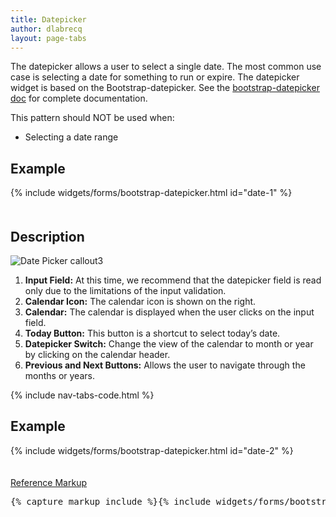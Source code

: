 ```yaml
---
title: Datepicker
author: dlabrecq
layout: page-tabs
---
```

<div class="tab-content">
  <div role="tabpanel" class="tab-pane active" id="overview">
    <p>The datepicker allows a user to select a single date. The most common use case is selecting a date for something
    to run or expire. The datepicker widget is based on the Bootstrap-datepicker. See the
    <a href="http://bootstrap-datepicker.readthedocs.org/en/latest/">bootstrap-datepicker doc</a> for complete documentation.</p>
    <p>This pattern should NOT be used when:</p>
    <ul>
      <li>Selecting a date range</li>
    </ul>
    <h2 id="example-overview-1">Example</h2>
    <div class="row">
      <div class="col-md-6 col-center">
        <div class="example-pf">
          <div class="cards-pf">
            <div class="container-fluid container-cards-pf">
              <div class="row row-cards-pf" style="padding-bottom: 20px;">
                <div class="col-md-12">
                  <!-- Important:  if you need to nest additional .row within a .row.row-cards-pf, do *not* use .row-cards-pf on the nested .row  -->
                  {% include widgets/forms/bootstrap-datepicker.html id="date-1" %}
                </div>
              </div>
            </div>
          </div>
        </div>
      </div>
    </div>
  </div>
  <div role="tabpanel" class="tab-pane" id="design">
    <h2>Description</h2>
    <div class="row">
      <div class="col-md-5 col-lg-5">
        <img src="{{site.baseurl}}assets/img/datepicker-callout3.png" alt="Date Picker callout3"/>
      </div>
      <div class="col-md-7 col-lg-7">
        <ol>
          <li><b>Input Field:</b> At this time, we recommend that the datepicker field is read only due to the limitations of the input validation.</li>
          <li><b>Calendar Icon:</b> The calendar icon is shown on the right.</li>
          <li><b>Calendar:</b> The calendar is displayed when the user clicks on the input field.</li>
          <li><b>Today Button:</b> This button is a shortcut to select today’s date.</li>
          <li><b>Datepicker Switch:</b> Change the view of the calendar to month or year by clicking on the calendar header.</li>
          <li><b>Previous and Next Buttons:</b> Allows the user to navigate through the months or years.</li>
        </ol>
      </div>
    </div>
  </div>
  <div role="tabpanel" class="tab-pane" id="code">
    {% include nav-tabs-code.html %}
    <div class="tab-content">
      <div role="tabpanel" class="tab-pane nested active" id="html-css">
        <h2 id="example-code-1">Example</h2>
        <div class="row">
          <div class="col-md-6 col-center">
            <div class="example-pf">
              <div class="example-pf-demo example-pf-demo-no-padding">
                <div class="cards-pf">
                  <div class="container-fluid container-cards-pf">
                    <div class="row row-cards-pf" style="padding-bottom: 20px;">
                      <div class="col-md-12">
                        <!-- Important:  if you need to nest additional .row within a .row.row-cards-pf, do *not* use .row-cards-pf on the nested .row  -->
                        {% include widgets/forms/bootstrap-datepicker.html id="date-2" %}
                      </div>
                    </div>
                  </div>
                </div>
              </div>
            </div>
          </div>
        </div>
        <p class="reference-markup"><a class="collapse-toggle" data-toggle="collapse" aria-expanded="true" aria-controls="markup-1" href="#markup-1">Reference Markup</a></p>
        <div class="collapse in" id="markup-1">
          <pre class="prettyprint">{% capture markup_include %}{% include widgets/forms/bootstrap-datepicker.html id="date-2" %}{% endcapture %}{{ markup_include | xml_escape }}</pre>
        </div>
      </div>
      <div role="tabpanel" class="tab-pane nested" id="angular">
        <div ng-app="docsApp" ng-controller="DocsController" class="content">
          <div ng-include src="'/components/angular-patternfly/dist/docs/partials/api/patternfly.form.directive.pfDatepicker.html'"></div>
        </div>
      </div>
    </div>
  </div>
</div>
